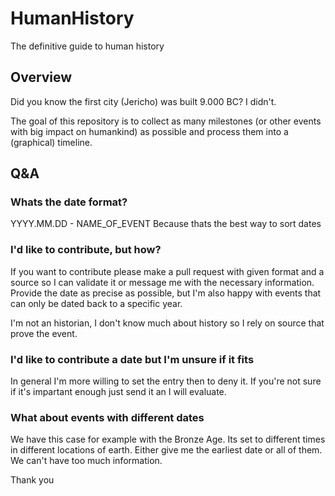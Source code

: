 # HumanHistory
The definitive guide to human history

## Overview
Did you know the first city (Jericho) was built 9.000 BC? I didn't.

The goal of this repository is to collect as many milestones (or other events with big impact on humankind) as possible and process them into a  (graphical) timeline.

## Q&A

### Whats the date format?
YYYY.MM.DD - NAME_OF_EVENT
Because thats the best way to sort dates

### I'd like to contribute, but how?
If you want to contribute please make a pull request with given format and a source so I can validate it or message me with the necessary information. Provide the date as precise as possible, but I'm also happy with events that can only be dated back to a specific year.

I'm not an historian, I don't know much about history so I rely on source that prove the event.

### I'd like to contribute a date but I'm unsure if it fits
In general I'm more willing to set the entry then to deny it. If you're not sure if it's impartant enough just send it an I will evaluate.


### What about events with different dates
We have this case for example with the Bronze Age. Its set to different times in different locations of earth. Either give me the earliest date or all of them. We can't have too much information.

Thank you
